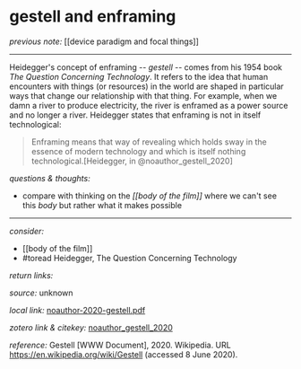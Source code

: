 # gestell and enframing

_previous note:_  [[device paradigm and focal things]]

---

Heidegger's concept of enframing -- _gestell_ -- comes from his 1954 book _The Question Concerning Technology_. It refers to the idea that human encounters with things (or resources) in the world are shaped in particular ways that change our relationship with that thing. For example, when we damn a river to produce electricity, the river is enframed as a power source and no longer a river. Heidegger states that enframing is not in itself technological:

>Enframing means that way of revealing which holds sway in the essence of modern technology and which is itself nothing technological.[Heidegger, in @noauthor_gestell_2020]


_questions & thoughts:_

- compare with thinking on the _[[body of the film]]_ where we can't see this _body_  but rather what it makes possible

--- 

_consider:_ 

- [[body of the film]]
- #toread Heidegger, The Question Concerning Technology


_return links:_

_source:_ unknown       

_local link:_ [noauthor-2020-gestell.pdf](hook://file/kxx1BVmAO?p=c2tlbGxpcy9Eb3dubG9hZHM=&n=noauthor-2020-gestell.pdf)

_zotero link & citekey:_ [noauthor_gestell_2020](zotero://select/items/1_U8NHXZNS)

_reference:_ Gestell [WWW Document], 2020. Wikipedia. URL <https://en.wikipedia.org/wiki/Gestell> (accessed 8 June 2020).


